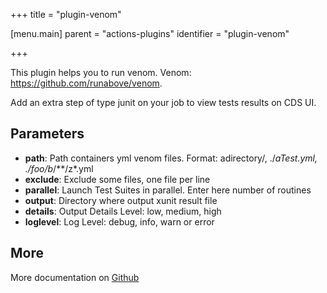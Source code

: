 +++
title = "plugin-venom"

[menu.main]
parent = "actions-plugins"
identifier = "plugin-venom"

+++

This plugin helps you to run venom. Venom: https://github.com/runabove/venom.

Add an extra step of type junit on your job to view tests results on CDS UI.

## Parameters

* **path**: Path containers yml venom files. Format: adirectory/, ./*aTest.yml, ./foo/b*/**/z*.yml
* **exclude**: Exclude some files, one file per line
* **parallel**: Launch Test Suites in parallel. Enter here number of routines
* **output**: Directory where output xunit result file
* **details**: Output Details Level: low, medium, high
* **loglevel**: Log Level: debug, info, warn or error


## More

More documentation on [Github](https://github.com/ovh/cds/tree/master/contrib/plugins/plugin-venom/README.md)

